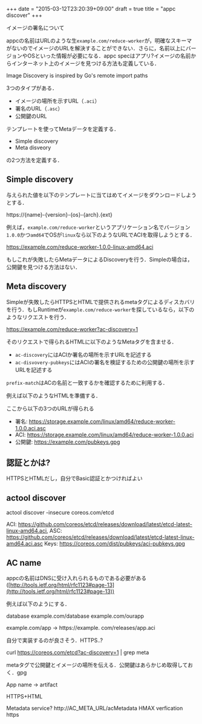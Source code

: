 +++
date = "2015-03-12T23:20:39+09:00"
draft = true
title = "appc discover"
+++

イメージの署名について

appcの名前はURLのような生`example.com/reduce-worker`が，明確なスキーマがないのでイメージのURLを解決することができない．さらに，名前以上にバージョンやOSといった情報が必要になる．appc specはアプリ?イメージの名前からインターネット上のイメージを見つける方法も定義している．

Image Discovery is inspired by Go's remote import paths

3つのタイプがある．

- イメージの場所を示すURL（`.aci`）
- 署名のURL（`.asc`）
- 公開鍵のURL

テンプレートを使ってMetaデータを定義する．

- Simple discovery
- Meta disveory

の2つ方法を定義する．

## Simple discovery

与えられた値を以下のテンプレートに当てはめてイメージをダウンロードしようとする．

https://{name}-{version}-{os}-{arch}.{ext}

例えば，`example.com/reduce-worker`というアプリケーション名でバージョン`1.0.0`かつ`amd64`でOSが`linux`なら以下のようなURLでACIを取得しようとする．

https://example.com/reduce-worker-1.0.0-linux-amd64.aci

もしこれが失敗したらMetaデータによるDiscoveryを行う．Simpleの場合は，公開鍵を見つける方法はない．

## Meta discovery

Simpleが失敗したらHTTPSとHTMLで提供されるmetaタグによるディスカバリを行う．もしRuntimeが`example.com/reduce-worker`を探しているなら，以下のようなリクエストを行う．

https://example.com/reduce-worker?ac-discovery=1

そのリクエストで得られるHTMLに以下のようなMetaタグを含ませる．

<meta name="ac-discovery" content="prefix-match url-tmpl">
<meta name="ac-discovery-pubkeys" content="prefix-match url">

- `ac-discovery`にはACIか署名の場所を示すURLを記述する
- `ac-disvovery-pubkeys`にはACIの署名を検証するための公開鍵の場所を示すURLを記述する

`prefix-match`はACの名前と一致するかを確認するために利用する．

例えば以下のようなHTMLを準備する．

<meta name="ac-discovery" content="example.com https://storage.example.com/{os}/{arch}/{name}-{version}.{ext}?torrent">
<meta name="ac-discovery" content="example.com hdfs://storage.example.com/{name}-{version}-{os}-{arch}.{ext}">
<meta name="ac-discovery-pubkeys" content="example.com https://example.com/pubkeys.gpg">

ここから以下の3つのURLが得られる

- 署名: https://storage.example.com/linux/amd64/reduce-worker-1.0.0.aci.asc
- ACI: https://storage.example.com/linux/amd64/reduce-worker-1.0.0.aci
- 公開鍵: https://example.com/pubkeys.gpg

## 認証とかは?

HTTPSとHTMLだし，自分でBasic認証とかつければよい

## actool discover

actool discover -insecure coreos.com/etcd

ACI: https://github.com/coreos/etcd/releases/download/latest/etcd-latest-linux-amd64.aci, ASC: https://github.com/coreos/etcd/releases/download/latest/etcd-latest-linux-amd64.aci.asc
Keys: https://coreos.com/dist/pubkeys/aci-pubkeys.gpg


## AC name

appcの名前はDNSに受け入れられるものである必要がある([http://tools.ietf.org/html/rfc1123#page-13](http://tools.ietf.org/html/rfc1123#page-13))

例えば以下のようにする．

database
example.com/database
example.com/ourapp

example.com/app -> https://example. com/releases/app.aci

自分で実装するのが良さそう．HTTPS..?

curl https://coreos.com/etcd?ac-discovery=1 | grep meta
<meta name="ac-discovery" content="coreos.com/etcd https://github.com/coreos/etcd/releases/download/{version}/etcd-{version}-{os}-{arch}.{ext}">
<meta name="ac-discovery-pubkeys" content="coreos.com/etcd https://coreos.com/dist/pubkeys/aci-pubkeys.gpg">

metaタグで公開鍵とイメージの場所を伝える．公開鍵はあらかじめ取得しておく．gpg

App name -\> artifact

HTTPS+HTML

Metadata service?
http://AC_META_URL/acMetadata
HMAX verfication https


